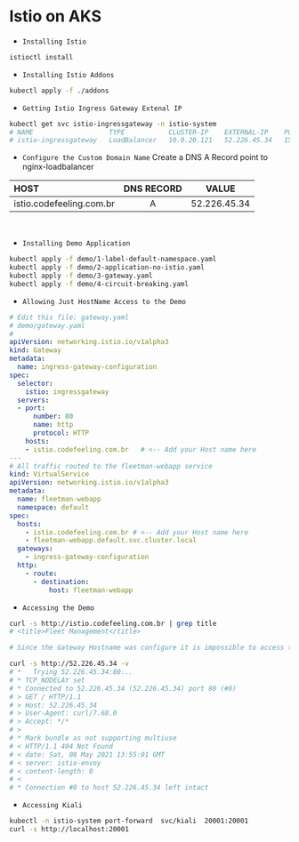 # Istio on AKS

- `Installing Istio`

```bash
istioctl install
```

- `Installing Istio Addons`
```bash
kubectl apply -f ./addons
```

- `Getting Istio Ingress Gateway Extenal IP`
```bash
kubectl get svc istio-ingressgateway -n istio-system
# NAME                   TYPE           CLUSTER-IP    EXTERNAL-IP    PORT(S)                                                                      AGE
# istio-ingressgateway   LoadBalancer   10.0.20.121   52.226.45.34   15021:31854/TCP,80:30547/TCP,443:30877/TCP,15012:31308/TCP,15443:32143/TCP   8m28s
```

- `Configure the Custom Domain Name`
Create a DNS A Record point to nginx-loadbalancer

|HOST |DNS RECORD | VALUE
:--- | :---: | ---
|istio.codefeeling.com.br|A|52.226.45.34

<br/>

- `Installing Demo Application`
```bash
kubectl apply -f demo/1-label-default-namespace.yaml
kubectl apply -f demo/2-application-no-istio.yaml
kubectl apply -f demo/3-gateway.yaml
kubectl apply -f demo/4-circuit-breaking.yaml
```


- `Allowing Just HostName Access to the Demo`
```yaml
# Edit this file: gateway.yaml
# demo/gateway.yaml
#
apiVersion: networking.istio.io/v1alpha3
kind: Gateway
metadata:
  name: ingress-gateway-configuration
spec:
  selector:
    istio: ingressgateway
  servers:
  - port:
      number: 80
      name: http
      protocol: HTTP
    hosts:
    - istio.codefeeling.com.br   # <-- Add your Host name here
---
# All traffic routed to the fleetman-webapp service
kind: VirtualService
apiVersion: networking.istio.io/v1alpha3
metadata:
  name: fleetman-webapp
  namespace: default
spec:
  hosts:
    - istio.codefeeling.com.br # <-- Add your Host name here
    - fleetman-webapp.default.svc.cluster.local
  gateways:
    - ingress-gateway-configuration
  http:
    - route:
      - destination:
          host: fleetman-webapp

```

- `Accessing the Demo`
```bash
curl -s http://istio.codefeeling.com.br | grep title
# <title>Fleet Management</title>

# Since the Gateway Hostname was configure it is impossible to access the demo using direct the loadbalancer external IP

curl -s http://52.226.45.34 -v
# *   Trying 52.226.45.34:80...
# * TCP_NODELAY set
# * Connected to 52.226.45.34 (52.226.45.34) port 80 (#0)
# > GET / HTTP/1.1
# > Host: 52.226.45.34
# > User-Agent: curl/7.68.0
# > Accept: */*
# > 
# * Mark bundle as not supporting multiuse
# < HTTP/1.1 404 Not Found
# < date: Sat, 08 May 2021 13:55:01 GMT
# < server: istio-envoy
# < content-length: 0
# < 
# * Connection #0 to host 52.226.45.34 left intact

```

- `Accessing Kiali`
```bash
kubectl -n istio-system port-forward  svc/kiali  20001:20001
curl -s http://localhost:20001
```